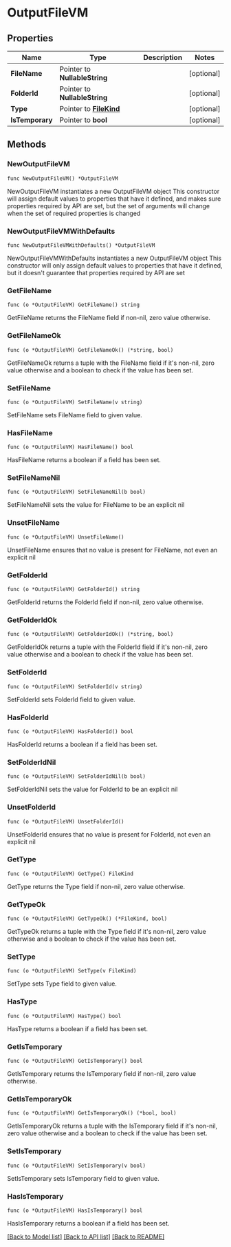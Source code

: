 # OutputFileVM

## Properties

Name | Type | Description | Notes
------------ | ------------- | ------------- | -------------
**FileName** | Pointer to **NullableString** |  | [optional] 
**FolderId** | Pointer to **NullableString** |  | [optional] 
**Type** | Pointer to [**FileKind**](FileKind.md) |  | [optional] 
**IsTemporary** | Pointer to **bool** |  | [optional] 

## Methods

### NewOutputFileVM

`func NewOutputFileVM() *OutputFileVM`

NewOutputFileVM instantiates a new OutputFileVM object
This constructor will assign default values to properties that have it defined,
and makes sure properties required by API are set, but the set of arguments
will change when the set of required properties is changed

### NewOutputFileVMWithDefaults

`func NewOutputFileVMWithDefaults() *OutputFileVM`

NewOutputFileVMWithDefaults instantiates a new OutputFileVM object
This constructor will only assign default values to properties that have it defined,
but it doesn't guarantee that properties required by API are set

### GetFileName

`func (o *OutputFileVM) GetFileName() string`

GetFileName returns the FileName field if non-nil, zero value otherwise.

### GetFileNameOk

`func (o *OutputFileVM) GetFileNameOk() (*string, bool)`

GetFileNameOk returns a tuple with the FileName field if it's non-nil, zero value otherwise
and a boolean to check if the value has been set.

### SetFileName

`func (o *OutputFileVM) SetFileName(v string)`

SetFileName sets FileName field to given value.

### HasFileName

`func (o *OutputFileVM) HasFileName() bool`

HasFileName returns a boolean if a field has been set.

### SetFileNameNil

`func (o *OutputFileVM) SetFileNameNil(b bool)`

 SetFileNameNil sets the value for FileName to be an explicit nil

### UnsetFileName
`func (o *OutputFileVM) UnsetFileName()`

UnsetFileName ensures that no value is present for FileName, not even an explicit nil
### GetFolderId

`func (o *OutputFileVM) GetFolderId() string`

GetFolderId returns the FolderId field if non-nil, zero value otherwise.

### GetFolderIdOk

`func (o *OutputFileVM) GetFolderIdOk() (*string, bool)`

GetFolderIdOk returns a tuple with the FolderId field if it's non-nil, zero value otherwise
and a boolean to check if the value has been set.

### SetFolderId

`func (o *OutputFileVM) SetFolderId(v string)`

SetFolderId sets FolderId field to given value.

### HasFolderId

`func (o *OutputFileVM) HasFolderId() bool`

HasFolderId returns a boolean if a field has been set.

### SetFolderIdNil

`func (o *OutputFileVM) SetFolderIdNil(b bool)`

 SetFolderIdNil sets the value for FolderId to be an explicit nil

### UnsetFolderId
`func (o *OutputFileVM) UnsetFolderId()`

UnsetFolderId ensures that no value is present for FolderId, not even an explicit nil
### GetType

`func (o *OutputFileVM) GetType() FileKind`

GetType returns the Type field if non-nil, zero value otherwise.

### GetTypeOk

`func (o *OutputFileVM) GetTypeOk() (*FileKind, bool)`

GetTypeOk returns a tuple with the Type field if it's non-nil, zero value otherwise
and a boolean to check if the value has been set.

### SetType

`func (o *OutputFileVM) SetType(v FileKind)`

SetType sets Type field to given value.

### HasType

`func (o *OutputFileVM) HasType() bool`

HasType returns a boolean if a field has been set.

### GetIsTemporary

`func (o *OutputFileVM) GetIsTemporary() bool`

GetIsTemporary returns the IsTemporary field if non-nil, zero value otherwise.

### GetIsTemporaryOk

`func (o *OutputFileVM) GetIsTemporaryOk() (*bool, bool)`

GetIsTemporaryOk returns a tuple with the IsTemporary field if it's non-nil, zero value otherwise
and a boolean to check if the value has been set.

### SetIsTemporary

`func (o *OutputFileVM) SetIsTemporary(v bool)`

SetIsTemporary sets IsTemporary field to given value.

### HasIsTemporary

`func (o *OutputFileVM) HasIsTemporary() bool`

HasIsTemporary returns a boolean if a field has been set.


[[Back to Model list]](../README.md#documentation-for-models) [[Back to API list]](../README.md#documentation-for-api-endpoints) [[Back to README]](../README.md)


